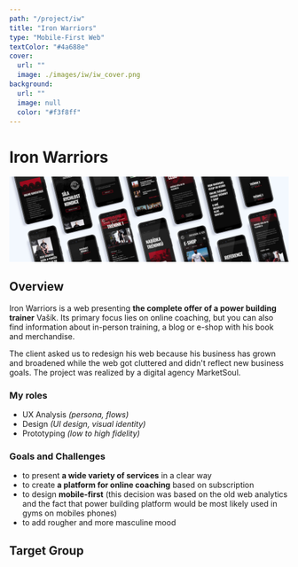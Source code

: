 ```yaml
---
path: "/project/iw"
title: "Iron Warriors"
type: "Mobile-First Web"
textColor: "#4a688e"
cover:
  url: ""
  image: ./images/iw/iw_cover.png
background:
  url: ""
  image: null
  color: "#f3f8ff"
---
```


# Iron Warriors

<full-width color="#f3f8ff">

  ![Overview](./images/iw/iw_overview.jpg)

</full-width>

## Overview
Iron Warriors is a web presenting __the complete offer of a power building trainer__ Vašík. Its primary focus lies on online coaching, but you can also find information about in-person training, a blog or e-shop with his book and merchandise.

The client asked us to redesign his web because his business has grown and broadened while the web got cluttered and didn't reflect new business goals. The project was realized by a digital agency MarketSoul.

### My roles
* UX Analysis _(persona, flows)_
* Design _(UI design, visual identity)_
* Prototyping _(low to high fidelity)_

### Goals and Challenges
* to present __a wide variety of services__ in a clear way
* to create __a platform for online coaching__ based on subscription
* to design __mobile-first__ (this decision was based on the old web analytics and the fact that power building platform would be most likely used in gyms on mobiles phones)
* to add rougher and more masculine mood

## Target Group
